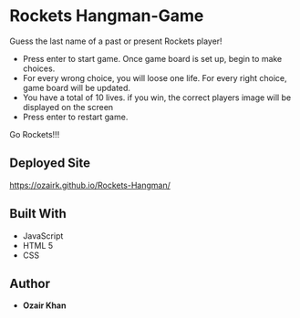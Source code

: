 # Rockets Hangman-Game
Guess the last name of a past or present Rockets player!

* Press enter to start game. Once game board is set up, begin to make choices. 
* For every wrong choice, you will loose one life. For every right choice, game board will be updated. 
* You have a total of 10 lives. if you win, the correct players image will be displayed on the screen
* Press enter to restart game. 

Go Rockets!!!


## Deployed Site

https://ozairk.github.io/Rockets-Hangman/

## Built With

* JavaScript 
* HTML 5
* CSS


## Author

* **Ozair Khan** 


